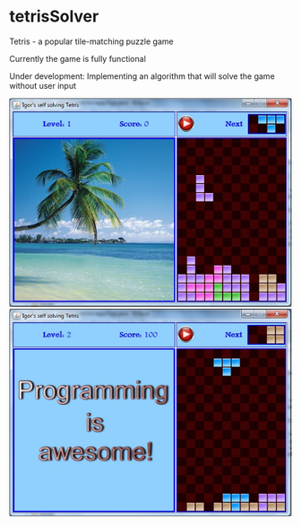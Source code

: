 # tetrisSolver
Tetris - a popular tile-matching puzzle game

Currently the game is fully functional

Under development:
Implementing an algorithm that will solve the game without user input


![ScreenShot](/screenShots/tetrisScreenshot1.jpg)
![ScreenShot](/screenShots/tetrisScreenshot2.jpg)
